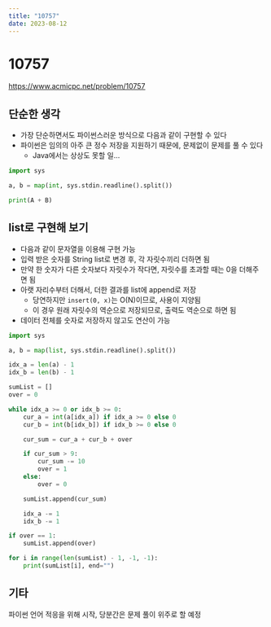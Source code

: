 ```yaml
---
title: "10757"
date: 2023-08-12
---
```


# 10757

https://www.acmicpc.net/problem/10757

## 단순한 생각

- 가장 단순하면서도 파이썬스러운 방식으로 다음과 같이 구현할 수 있다
- 파이썬은 임의의 아주 큰 정수 저장을 지원하기 때문에, 문제없이 문제를 풀 수 있다
  - Java에서는 상상도 못할 일...

```python
import sys

a, b = map(int, sys.stdin.readline().split())

print(A + B)
```

## list로 구현해 보기

- 다음과 같이 문자열을 이용해 구현 가능
- 입력 받은 숫자를 String list로 변경 후, 각 자릿수끼리 더하면 됨
- 만약 한 숫자가 다른 숫자보다 자릿수가 작다면, 자릿수를 초과할 때는 0을 더해주면 됨
- 아랫 자리수부터 더해서, 더한 결과를 list에 append로 저장
  - 당연하지만 `insert(0, x)`는 O(N)이므로, 사용이 지양됨
  - 이 경우 원래 자릿수의 역순으로 저장되므로, 출력도 역순으로 하면 됨
- 데이터 전체를 숫자로 저장하지 않고도 연산이 가능

```python
import sys

a, b = map(list, sys.stdin.readline().split())

idx_a = len(a) - 1
idx_b = len(b) - 1

sumList = []
over = 0

while idx_a >= 0 or idx_b >= 0:
    cur_a = int(a[idx_a]) if idx_a >= 0 else 0
    cur_b = int(b[idx_b]) if idx_b >= 0 else 0

    cur_sum = cur_a + cur_b + over

    if cur_sum > 9:
        cur_sum -= 10
        over = 1
    else:
        over = 0

    sumList.append(cur_sum)

    idx_a -= 1
    idx_b -= 1

if over == 1:
    sumList.append(over)

for i in range(len(sumList) - 1, -1, -1):
    print(sumList[i], end="")
```

## 기타

파이썬 언어 적응을 위해 시작, 당분간은 문제 풀이 위주로 할 예정
